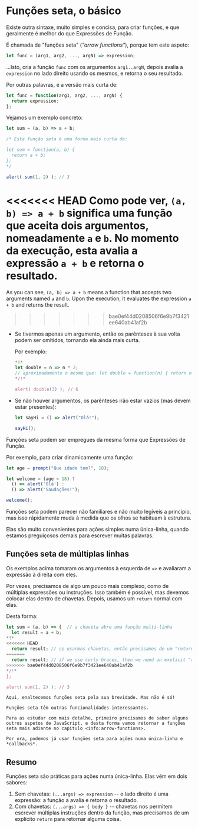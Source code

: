 # Funções seta, o básico

Existe outra sintaxe, muito simples e concisa, para criar funções, e que geralmente é melhor do que Expressões de Função.

É chamada de "funções seta" (*"arrow functions"*), porque tem este aspeto:

```js
let func = (arg1, arg2, ..., argN) => expression;
```

...Isto, cria a função `func` com os argumentos `arg1..argN`, depois avalia a `expression` no lado direito usando os mesmos, e retorna o seu resultado.

Por outras palavras, é a versão mais curta de:

```js
let func = function(arg1, arg2, ..., argN) {
  return expression;
};
```

Vejamos um exemplo concreto:

```js run
let sum = (a, b) => a + b;

/* Esta função seta é uma forma mais curta de:

let sum = function(a, b) {
  return a + b;
};
*/

alert( sum(1, 2) ); // 3
```

<<<<<<< HEAD
Como pode ver, `(a, b) => a + b` significa uma função que aceita dois argumentos, nomeadamente `a` e `b`. No momento da execução, esta avalia a expressão `a + b` e retorna o resultado.
=======
As you can see, `(a, b) => a + b` means a function that accepts two arguments named `a` and `b`. Upon the execution, it evaluates the expression `a + b` and returns the result.
>>>>>>> bae0ef44d0208506f6e9b7f3421ee640ab41af2b

- Se tivermos apenas um argumento, então os parênteses à sua volta podem ser omitidos, tornando ela ainda mais curta.

    Por exemplo:

    ```js run
    *!*
    let double = n => n * 2;
    // aproximadamente o mesmo que: let double = function(n) { return n * 2 }
    */!*

    alert( double(3) ); // 6
    ```

- Se não houver argumentos, os parênteses irão estar vazios (mas devem estar presentes):

    ```js run
    let sayHi = () => alert("Olá!");

    sayHi();
    ```

Funções seta podem ser empregues da mesma forma que Expressões de Função.

Por exemplo, para criar dinamicamente uma função:

```js run
let age = prompt("Que idade tem?", 18);

let welcome = (age < 18) ?
  () => alert('Olá') :
  () => alert("Saudações!");

welcome();
```

Funções seta podem parecer não familiares e não muito legíveis a princípio, mas isso rápidamente muda à medida que os olhos se habituam à estrutura.

Elas são muito convenientes para ações simples numa única-linha, quando estamos preguiçosos demais para escrever muitas palavras.

## Funções seta de múltiplas linhas

Os exemplos acima tomaram os argumentos à esquerda de `=>` e avaliaram a expressão à direita com eles.

Por vezes, precisamos de algo um pouco mais complexo, como de múltiplas expressões ou instruções. Isso também é possível, mas devemos colocar elas dentro de chavetas. Depois, usamos um `return` normal com elas.

Desta forma:

```js run
let sum = (a, b) => {  // a chaveta abre uma função multi-linha
  let result = a + b;
*!*
<<<<<<< HEAD
  return result; // se usarmos chavetas, então precisamos de um "return" explícito
=======
  return result; // if we use curly braces, then we need an explicit "return"
>>>>>>> bae0ef44d0208506f6e9b7f3421ee640ab41af2b
*/!*
};

alert( sum(1, 2) ); // 3
```

```smart header="Mais à frente"
Aqui, enaltecemos funções seta pela sua brevidade. Mas não é só!

Funções seta têm outras funcionalidades interessantes.

Para as estudar com mais detalhe, primeiro precisamos de saber alguns outros aspetos de JavaScript, e desta forma vamos retornar a funções seta mais adiante no capitulo <info:arrow-functions>.

Por ora, podemos já usar funções seta para ações numa única-linha e *callbacks*.
```

## Resumo

Funções seta são práticas para ações numa única-linha. Elas vêm em dois sabores:

1. Sem chavetas: `(...args) => expression` -- o lado direito é uma expressão: a função a avalia e retorna o resultado.
2. Com chavetas: `(...args) => { body }` -- chavetas nos permitem escrever múltiplas instruções dentro da função, mas precisamos de um explícito `return` para retornar alguma coisa.
